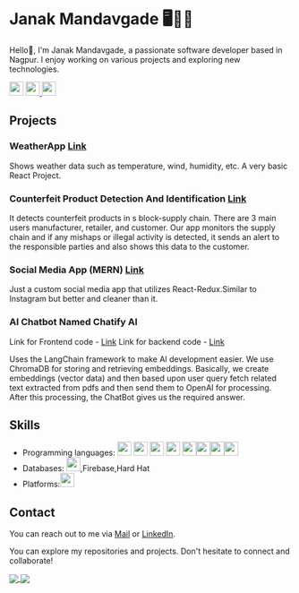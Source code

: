 # Janak Mandavgade 🖥️🧑‍💻

Hello👋, I'm Janak Mandavgade, a passionate software developer based in Nagpur. I enjoy working on various projects and exploring new technologies.

<p>
<a href="https://twitter.com/JMandavgade"><img src="https://aleen42.github.io/badges/src/twitter.svg" height=25></a> 
<a href="https://www.linkedin.com/in/janakmandavgade/"><img src="https://img.shields.io/badge/linkedin-%230077B5.svg?&style=for-the-badge&logo=linkedin&logoColor=white" height=25>
<a href="https://www.instagram.com/janak.mandavgade/"><img src="https://img.shields.io/badge/instagram-%23E4405F.svg?&style=for-the-badge&logo=instagram&logoColor=white" height=25>
 </a> 
  
## Projects
### WeatherApp [Link](https://github.com/janakmandavgade/weatherappfinal)
Shows weather data such as temperature, wind, humidity, etc. A very basic React Project.

### Counterfeit Product Detection And Identification [Link](https://github.com/janakmandavgade/Blockchain_CounterfeitDetection)
It detects counterfeit products in s block-supply chain. There are 3 main users manufacturer, retailer, and customer. Our app monitors the supply chain and if any mishaps or illegal activity is detected, it sends an alert to the responsible parties and also shows this data to the customer. 

### Social Media App (MERN) [Link](https://github.com/janakmandavgade/Social-Media-App-Mern)
Just a custom social media app that utilizes React-Redux.Similar to Instagram but better and cleaner than it.

### AI Chatbot Named Chatify AI 
Link for Frontend code - [Link](https://github.com/janakmandavgade/Chatify-frontend)
Link for backend code  - [Link](https://github.com/janakmandavgade/Chatify_backend)

Uses the LangChain framework to make AI development easier. We use ChromaDB for storing and retrieving embeddings. Basically, we create embeddings (vector data) and then based upon user query fetch related text extracted from pdfs and then send them to OpenAI for processing. After this processing, the ChatBot gives us the required answer. 

## Skills

- Programming languages: <img src ="https://img.shields.io/badge/python-%233776AB.svg?&style=flat-square&logo=python&logoColor=white" height=25> <img src ="https://camo.githubusercontent.com/d423cf12cc9ec53976db472d8844305e3f324418/68747470733a2f2f696d672e736869656c64732e696f2f62616467652f2d4a6176615363726970742d626c61636b3f7374796c653d666c61742d737175617265266c6f676f3d6a617661736372697074" height=25> <img src ="https://img.shields.io/badge/c++%20-%2300599C.svg?&style=for-the-badge&logo=c%2B%2B&logoColor=white" height=25> <img src ="https://img.shields.io/badge/html5%20-%23E34F26.svg?&style=for-the-badge&logo=html5&logoColor=white" height=25> <img src ="https://img.shields.io/badge/css3%20-%231572B6.svg?&style=for-the-badge&logo=css3&logoColor=white" height=25><img src="https://img.shields.io/badge/Node.js-43853D?style=for-the-badge&logo=node.js&logoColor=white" height = 25><img src="https://img.shields.io/badge/React-20232A?style=for-the-badge&logo=react&logoColor=61DAFB" height = 25><img src="https://img.shields.io/badge/Django-092E20?style=for-the-badge&logo=django&logoColor=white" height = 25>
- Databases: <img src="https://img.shields.io/badge/MongoDB-4EA94B?style=for-the-badge&logo=mongodb&logoColor=white" height = 25>,Firebase,Hard Hat
- Platforms:<img src="https://img.shields.io/badge/Android_Studio-3DDC84?style=for-the-badge&logo=android-studio&logoColor=white" height = 25>


## Contact

You can reach out to me via [Mail](mailto:janak2703@gmail.com) or [LinkedIn](https://www.linkedin.com/in/janakmandavgade/).

You can explore my repositories and projects. Don't hesitate to connect and collaborate!

<a href="https://janakmandavgade.github.io">
  <img src="https://github-readme-stats.vercel.app/api?username=janakmandavgade&count_private=true" align="center"/>
</a>
<a href="https://janakmandavgade.github.io">
  <img src="https://github-readme-stats.vercel.app/api/top-langs/?username=janakmandavgade&layout=compact" align="center"/>
</a>
